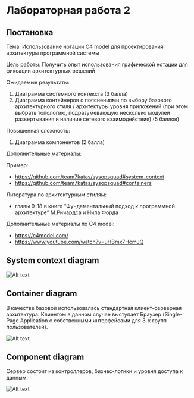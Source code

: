 # Лабораторная работа 2

## Постановка

Тема: Использование нотации C4 model для проектирования архитектуры программной системы

Цель работы: Получить опыт использования графической нотации для фиксации архитектурных решений

Ожидаемые результаты:

1. Диаграмма системного контекста (3 балла)
2. Диаграмма контейнеров с пояснениями по выбору базового архитектурного стиля / архитектуры уровня приложений (при этом выбрать топологию, подразумевающую несколько модулей развертывания и наличие сетевого взаимодействия) (5 баллов)

Повышенная сложность: 
1. Диаграмма компонентов (2 балла)

Дополнительные материалы:

Пример:
- https://github.com/team7katas/sysopsquad#system-context
- https://github.com/team7katas/sysopsquad#containers

Литература по архитектурным стилям: 
- главы 9-18 в книге “Фундаментальный подход к программной архитектуре” М.Ричардса и Нила Форда

Дополнительные материалы по C4 model:
- https://c4model.com/
- https://www.youtube.com/watch?v=uHBmx7HcmJQ

## System context diagram

![Alt text](system_context_diagram.png)

## Container diagram

В качестве базовой использовалась стандартная клиент-серверная архитектура. Клиентом в данном случае выступает Браузер (Single-Page Application с собственными интерфейсами для 3-х групп пользователей). 

![Alt text](container_diagram.png)

## Component diagram

Сервер состоит из контроллеров, бизнес-логики и уровня доступа к данным.

![Alt text](component_diagram.png)